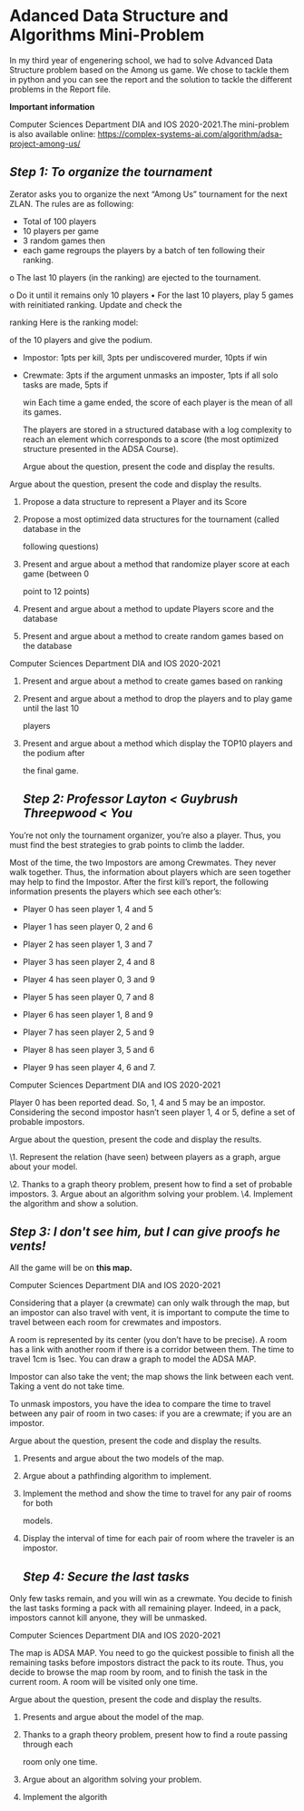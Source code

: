 # Adanced Data Structure and Algorithms Mini-Problem

In my third year of engenering school, we had to solve Advanced Data Structure problem based on the Among us game. We chose to tackle them in python and you can see the report and the solution to tackle the different problems in the Report file.

**Important information**

Computer Sciences Department DIA and IOS 2020-2021.The mini-problem is also available online: https://complex-systems-ai.com/algorithm/adsa-project-among-us/

## *Step 1: To organize the tournament*

Zerator asks you to organize the next “Among Us” tournament for the next ZLAN. The rules are as following:

- Total of 100 players
- 10 players per game
- 3 random games then
- each game regroups the players by a batch of ten following their ranking.

o The last 10 players (in the ranking) are ejected to the tournament.

o Do it until it remains only 10 players
 • For the last 10 players, play 5 games with reinitiated ranking. Update and check the

ranking
 Here is the ranking model:

of the 10 players and give the podium.

- Impostor: 1pts per kill, 3pts per undiscovered murder, 10pts if win

- Crewmate: 3pts if the argument unmasks an imposter, 1pts if all solo tasks are made, 5pts if

  win
   Each time a game ended, the score of each player is the mean of all its games.

  The players are stored in a structured database with a log complexity to reach an element which corresponds to a score (the most optimized structure presented in the ADSA Course).

  Argue about the question, present the code and display the results.

Argue about the question, present the code and display the results.

1. Propose a data structure to represent a Player and its Score

2. Propose a most optimized data structures for the tournament (called database in the

   following questions)

3. Present and argue about a method that randomize player score at each game (between 0

   point to 12 points)

4. Present and argue about a method to update Players score and the database

5. Present and argue about a method to create random games based on the database

Computer Sciences Department DIA and IOS 2020-2021

1. Present and argue about a method to create games based on ranking

2. Present and argue about a method to drop the players and to play game until the last 10

   players

3. Present and argue about a method which display the TOP10 players and the podium after

   the final game.

   ## *Step 2: Professor Layton < Guybrush Threepwood < You*

You’re not only the tournament organizer, you’re also a player. Thus, you must find the best strategies to grab points to climb the ladder.

Most of the time, the two Impostors are among Crewmates. They never walk together. Thus, the information about players which are seen together may help to find the Impostor. After the first kill’s report, the following information presents the players which see each other’s:

- Player 0 has seen player 1, 4 and 5
- Player 1 has seen player 0, 2 and 6
- Player 2 has seen player 1, 3 and 7
- Player 3 has seen player 2, 4 and 8
- Player 4 has seen player 0, 3 and 9
- Player 5 has seen player 0, 7 and 8
- Player 6 has seen player 1, 8 and 9
- Player 7 has seen player 2, 5 and 9

- Player 8 has seen player 3, 5 and 6
- Player 9 has seen player 4, 6 and 7.

Computer Sciences Department DIA and IOS 2020-2021

Player 0 has been reported dead. So, 1, 4 and 5 may be an impostor. Considering the second impostor hasn’t seen player 1, 4 or 5, define a set of probable impostors.

Argue about the question, present the code and display the results.

\1. Represent the relation (have seen) between players as a graph, argue about your model.

\2. Thanks to a graph theory problem, present how to find a set of probable impostors. 3. Argue about an algorithm solving your problem.
 \4. Implement the algorithm and show a solution.

## *Step 3: I don't see him, but I can give proofs he vents!*

All the game will be on **this map.**

Computer Sciences Department DIA and IOS 2020-2021

Considering that a player (a crewmate) can only walk through the map, but an impostor can also travel with vent, it is important to compute the time to travel between each room for crewmates and impostors.

A room is represented by its center (you don’t have to be precise). A room has a link with another room if there is a corridor between them. The time to travel 1cm is 1sec. You can draw a graph to model the ADSA MAP.

Impostor can also take the vent; the map shows the link between each vent. Taking a vent do not take time.

To unmask impostors, you have the idea to compare the time to travel between any pair of room in two cases: if you are a crewmate; if you are an impostor.

Argue about the question, present the code and display the results.

1. Presents and argue about the two models of the map.

2. Argue about a pathfinding algorithm to implement.

3. Implement the method and show the time to travel for any pair of rooms for both

   models.

4. Display the interval of time for each pair of room where the traveler is an impostor.

   

   ## *Step 4: Secure the last tasks*

Only few tasks remain, and you will win as a crewmate. You decide to finish the last tasks forming a pack with all remaining player. Indeed, in a pack, impostors cannot kill anyone, they will be unmasked.

Computer Sciences Department DIA and IOS 2020-2021

The map is ADSA MAP. You need to go the quickest possible to finish all the remaining tasks before impostors distract the pack to its route. Thus, you decide to browse the map room by room, and to finish the task in the current room. A room will be visited only one time.

Argue about the question, present the code and display the results.

1. Presents and argue about the model of the map.

2. Thanks to a graph theory problem, present how to find a route passing through each

   room only one time.

3. Argue about an algorithm solving your problem.

4. Implement the algorith
